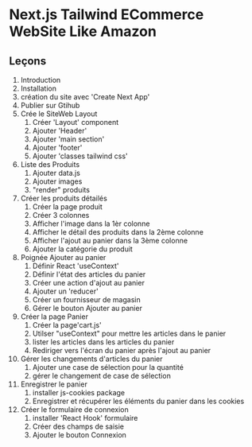 # Next.js Tailwind ECommerce WebSite Like Amazon

## Leçons

1. Introduction
2. Installation
3. création du site avec 'Create Next App'
4. Publier sur Gtihub
5. Crée le SiteWeb Layout
   1. Créer 'Layout' component
   2. Ajouter 'Header'
   3. Ajouter 'main section'
   4. Ajouter 'footer'
   5. Ajouter 'classes tailwind css'
6. Liste des Produits
   1. Ajouter data.js
   2. Ajouter images
   3. "render" produits
7. Créer les produits détailés
   1. Créer la page produit
   2. Créer 3 colonnes
   3. Afficher l'image dans la 1èr colonne
   4. Afficher le détail des produits dans la 2ème colonne
   5. Afficher l'ajout au panier dans la 3ème colonne
   6. Ajouter la catégorie du produit
8. Poignée Ajouter au panier
   1. Définir React 'useContext'
   2. Définir l'état des articles du panier
   3. Créer une action d'ajout au panier
   4. Ajouter un 'reducer'
   5. Créer un fournisseur de magasin
   6. Gérer le bouton Ajouter au panier
9. Créer la page Panier
   1. Créer la page'cart.js'
   2. Utilser "useContext" pour mettre les articles dans le panier
   3. lister les articles dans les articles du panier
   4. Rediriger vers l'écran du panier après l'ajout au panier
10. Gérer les changements d'articles du panier
    1. Ajouter une case de sélection pour la quantité
    2. gérer le changement de case de sélection
11. Enregistrer le panier
    1. installer js-cookies package
    2. Enregistrer et récupérer les éléments du panier dans les cookies
12. Créer le formulaire de connexion
    1. installer 'React Hook' formulaire
    2. Créer des champs de saisie
    3. Ajouter le bouton Connexion
